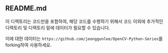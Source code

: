 ## README.md

 이 디렉토리는 코드만을 포함하여, 해당 코드를 수행하기 위해서 코드 이외에 추가적인 디렉토리 및 디렉토리 밑에 데이터가 필요할 수 있습니다.
 
 이에 대한 데이터는 ```https://github.com/jeonggunlee/OpenCV-Python-Series```를 forking하여 사용하세요.

